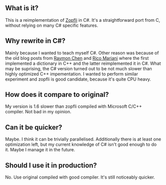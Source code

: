 ## What is it?
This is a reimplementation of [Zopfli](https://github.com/google/zopfli) in C#. It's a straightforward port from C, without relying on many C# specific features.

## Why rewrite in C#?
Mainly because I wanted to teach myself C#.
Other reason was because of the old blog posts from [Raymon Chen](https://devblogs.microsoft.com/oldnewthing/20050510-55/?p=35673) and [Rico Mariani](https://docs.microsoft.com/en-us/archive/blogs/ricom/performance-quiz-6-chineseenglish-dictionary-reader) where the first implemented a dictionary in C++ and the latter reimplemented it in C#. What may be suprising, the C# version turned out to be not much slower than highly optimized C++ impementation. I wanted to perform similar experiment and zopfli is good candidate, because it's quite CPU heavy.

## How does it compare to original?
My version is 1.6 slower than zopfli compiled with Microsoft C/C++ compiler. Not bad in my opinion.

## Can it be quicker?
Maybe. I think it can be trivially parallelised. Additionally there is at least one optimization left, but my current knowledge of C# isn't good enough to do it. Maybe I manage it in the future.

## Should I use it in production?
No. Use original compiled with good compiler. It's still noticeably quicker.
